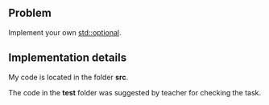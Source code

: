 ## Problem

Implement your own [std::optional](https://en.cppreference.com/w/cpp/utility/optional).

## Implementation details

My code is located in the folder __src__.

The code in the __test__ folder was suggested by teacher for checking the task.
